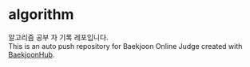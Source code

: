 # algorithm
알고리즘 공부 자 기록 레포입니다.</br>
This is an auto push repository for Baekjoon Online Judge created with [BaekjoonHub](https://github.com/BaekjoonHub/BaekjoonHub).
